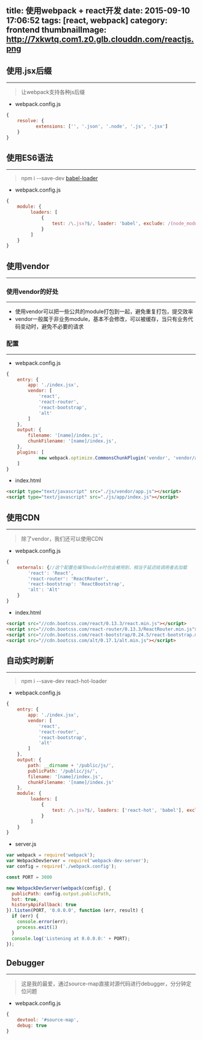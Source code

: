 title: 使用webpack + react开发
date: 2015-09-10 17:06:52
tags: [react, webpack]
category: frontend
thumbnailImage: http://7xkwtq.com1.z0.glb.clouddn.com/reactjs.png
---

## 使用.jsx后缀
---

> 让webpack支持各种js后缀

* webpack.config.js
```js
{
    resolve: {
           extensions: ['', '.json', '.node', '.js', '.jsx']
    }
}
```

<!-- more -->

## 使用ES6语法
---

> npm i --save-dev [babel-loader](http://babeljs.io)

* webpack.config.js
```js
{
    module: {
         loaders: [
             {
                 test: /\.jsx?$/, loader: 'babel', exclude: /(node_modules|bower_components)/,
             }
         ]
    }
}
```

## 使用vendor
---

### 使用vendor的好处
---
* 使用vendor可以把一些公共的module打包到一起，避免重复打包，提交效率
* vendor一般属于非业务module，基本不会修改，可以被缓存，当只有业务代码变动时，避免不必要的请求

### 配置
---

* webpack.config.js
```js
{
    entry: {
        app: './index.jsx',
        vendor: [
            'react',
            'react-router',
            'react-bootstrap',
            'alt'
        ]
    },
    output: {
        filename: '[name]/index.js',
        chunkFilename: '[name]/index.js',
    },
    plugins: [
            new webpack.optimize.CommonsChunkPlugin('vendor', 'vendor/app.js', ['app']),
    ]
}
```

* index.html
```html
<script type="text/javascript" src="./js/vendor/app.js"></script>
<script type="text/javascript" src="./js/app/index.js"></script>
```


## 使用CDN
---

> 除了vendor，我们还可以使用CDN

* webpack.config.js
```js
{
    externals: {//这个配置在编写module时也会被用到，相当于延迟给调用者去加载
        'react': 'React',
        'react-router': 'ReactRouter',
        'react-bootstrap': 'ReactBootstrap',
        'alt': 'Alt'
    }
}
```

* index.html
```html
<script src="//cdn.bootcss.com/react/0.13.3/react.min.js"></script>
<script src="//cdn.bootcss.com/react-router/0.13.3/ReactRouter.min.js"></script>
<script src="//cdn.bootcss.com/react-bootstrap/0.24.5/react-bootstrap.min.js"></script>
<script src="//cdn.bootcss.com/alt/0.17.1/alt.min.js"></script>
```

## 自动实时刷新
---

> npm i --save-dev react-hot-loader

* webpack.config.js
```js
{
    entry: {
        app: './index.jsx',
        vendor: [
            'react',
            'react-router',
            'react-bootstrap',
            'alt'
        ]
    },
    output: {
        path: __dirname + '/public/js/',
        publicPath: '/public/js/',
        filename: '[name]/index.js',
        chunkFilename: '[name]/index.js'
    },
    module: {
         loaders: [
             {
                 test: /\.jsx?$/, loaders: ['react-hot', 'babel'], exclude: /(node_modules|bower_components)/,
             }
         ]
    }
}
```

* server.js
```js
var webpack = require('webpack');
var WebpackDevServer = require('webpack-dev-server');
var config = require('./webpack.config');

const PORT = 3000

new WebpackDevServer(webpack(config), {
  publicPath: config.output.publicPath,
  hot: true,
  historyApiFallback: true
}).listen(PORT, '0.0.0.0', function (err, result) {
  if (err) {
    console.error(err);
    process.exit(1)
  }
  console.log('Listening at 0.0.0.0:' + PORT);
});
```

## Debugger
---
> 这是我的最爱，通过source-map直接对源代码进行debugger，分分钟定位问题

* webpack.config.js
```js
{
    devtool: '#source-map',
    debug: true
}
```
